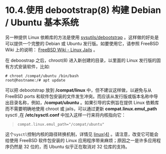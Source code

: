 # 10.4.使用 debootstrap(8) 构建 Debian / Ubuntu 基本系统

另一种提供 Linux 依赖库的方法是使用 [sysutils/debootstrap](https://cgit.freebsd.org/ports/tree/sysutils/debootstrap/pkg-descr) 。这样做的好处是可以提供一个完整的 Debian 或 Ubuntu 发行版。如要使用它，请参照 FreeBSD Wiki 上的说明： [FreeBSD Wiki - Linux Jails](https://wiki.freebsd.org/LinuxJails) 。

在 deboostrap 之后，chroot(8) 进入新创建的目录，以里面的 Linux 发行版的固有方式安装软件，比如:

```
# chroot /compat/ubuntu /bin/bash
root@hostname:/# apt update
```

可以把 debootstrap 放到 **/compat/linux** 中，但不建议这样做，以避免与从 FreeBSD ports 和软件包安装的文件发生冲突。而应该从发行版或版本名称中导出目录名称，例如，**/compat/ubuntu** 。如果引导的实例旨在提供 Linux 依赖库而不需要明确地使用 chroot 或 jails，可以通过更新 **compat.linux.emul_path** sysctl ,在 **/etc/sysctl.conf** 中加入这样一行来将内核指向它：

> ```
> compat.linux.emul_path="/compat/ubuntu"
> ```

这个`sysctl`控制内核的路径转换机制，详情见 [linux(4)](https://www.freebsd.org/cgi/man.cgi?query=linux&sektion=4&format=html) 。请注意，改变它可能会给使用 FreeBSD 软件包安装的 Linux 应用程序带来麻烦；原因之一是许多应用程序仍然是 32 位的，而 Ubuntu 似乎正在取消对 32 位库的支持。
